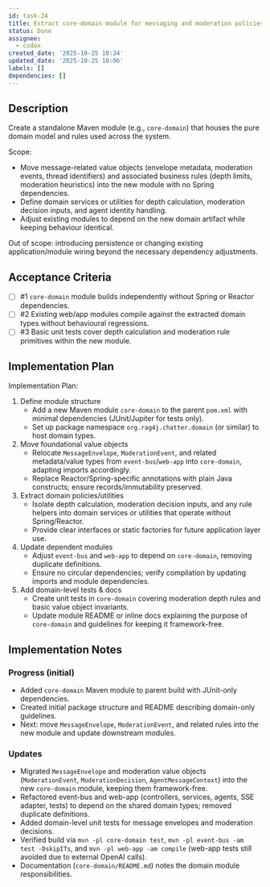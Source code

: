 ```yaml
---
id: task-24
title: Extract core-domain module for messaging and moderation policies
status: Done
assignee:
  - codex
created_date: '2025-10-25 10:34'
updated_date: '2025-10-25 18:06'
labels: []
dependencies: []
---
```


## Description

<!-- SECTION:DESCRIPTION:BEGIN -->
Create a standalone Maven module (e.g., `core-domain`) that houses the pure domain model and rules used across the system.

Scope:
- Move message-related value objects (envelope metadata, moderation events, thread identifiers) and associated business rules (depth limits, moderation heuristics) into the new module with no Spring dependencies.
- Define domain services or utilities for depth calculation, moderation decision inputs, and agent identity handling.
- Adjust existing modules to depend on the new domain artifact while keeping behaviour identical.

Out of scope: introducing persistence or changing existing application/module wiring beyond the necessary dependency adjustments.
<!-- SECTION:DESCRIPTION:END -->

## Acceptance Criteria
<!-- AC:BEGIN -->
- [ ] #1 `core-domain` module builds independently without Spring or Reactor dependencies.
- [ ] #2 Existing web/app modules compile against the extracted domain types without behavioural regressions.
- [ ] #3 Basic unit tests cover depth calculation and moderation rule primitives within the new module.
<!-- AC:END -->

## Implementation Plan

<!-- SECTION:PLAN:BEGIN -->
Implementation Plan:
1. Define module structure
   - Add a new Maven module `core-domain` to the parent `pom.xml` with minimal dependencies (JUnit/Jupiter for tests only).
   - Set up package namespace `org.rag4j.chatter.domain` (or similar) to host domain types.
2. Move foundational value objects
   - Relocate `MessageEnvelope`, `ModerationEvent`, and related metadata/value types from `event-bus`/`web-app` into `core-domain`, adapting imports accordingly.
   - Replace Reactor/Spring-specific annotations with plain Java constructs; ensure records/immutability preserved.
3. Extract domain policies/utilities
   - Isolate depth calculation, moderation decision inputs, and any rule helpers into domain services or utilities that operate without Spring/Reactor.
   - Provide clear interfaces or static factories for future application layer use.
4. Update dependent modules
   - Adjust `event-bus` and `web-app` to depend on `core-domain`, removing duplicate definitions.
   - Ensure no circular dependencies; verify compilation by updating imports and module dependencies.
5. Add domain-level tests & docs
   - Create unit tests in `core-domain` covering moderation depth rules and basic value object invariants.
   - Update module README or inline docs explaining the purpose of `core-domain` and guidelines for keeping it framework-free.
<!-- SECTION:PLAN:END -->

## Implementation Notes

<!-- SECTION:NOTES:BEGIN -->
### Progress (initial)
- Added `core-domain` Maven module to parent build with JUnit-only dependencies.
- Created initial package structure and README describing domain-only guidelines.
- Next: move `MessageEnvelope`, `ModerationEvent`, and related rules into the new module and update downstream modules.

### Updates
- Migrated `MessageEnvelope` and moderation value objects (`ModerationEvent`, `ModerationDecision`, `AgentMessageContext`) into the new `core-domain` module, keeping them framework-free.
- Refactored event-bus and web-app (controllers, services, agents, SSE adapter, tests) to depend on the shared domain types; removed duplicate definitions.
- Added domain-level unit tests for message envelopes and moderation decisions.
- Verified build via `mvn -pl core-domain test`, `mvn -pl event-bus -am test -DskipITs`, and `mvn -pl web-app -am compile` (web-app tests still avoided due to external OpenAI calls).
- Documentation (`core-domain/README.md`) notes the domain module responsibilities.
<!-- SECTION:NOTES:END -->
